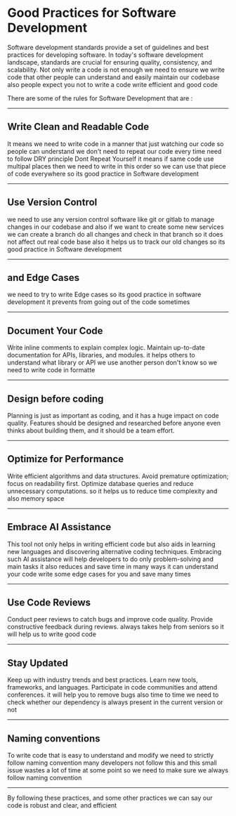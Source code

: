 # Good Practices for Software Development

Software development standards provide a set of guidelines and best practices for developing software. In today's software development landscape, standards are crucial for ensuring quality, consistency, and scalability. Not only write a code is not enough we need to ensure we write code that other people can understand and easily maintain our codebase also people expect you not to write a code write efficient and good code 

There are some of the rules for Software Development that are :

---

##  **Write Clean and Readable Code**
   It means we need to write code in a manner that just watching our code so  people can understand we don't need to repeat our code every time need to follow DRY principle Dont Repeat Yourself it means if same code use multipal places then we need to write in this order so we can use that piece of code everywhere so its good practice in Software development

---

##  **Use Version Control**
we need to use any version control software like git or gitlab to manage changes in our codebase and also if we want to create some new services we can create a branch do all changes and check in that branch so it does not affect out real code base also it helps us to track our old changes
so its good practice in Software development

---

##  **and Edge Cases**
we need to try to write Edge cases so its good practice in software development it prevents from going out of the code sometimes
   
---

##  **Document Your Code**
   Write inline comments to explain complex logic. Maintain up-to-date documentation for APIs, libraries, and modules. it helps others to understand what library or API we use another person don't know so we need to write code in formatte
   

---

##  **Design before coding**
Planning is just as important as coding, and it has a huge impact on code quality. Features should be designed and researched before anyone even thinks about building them, and it should be a team effort.

---

##  **Optimize for Performance**
 Write efficient algorithms and data structures. Avoid premature optimization; focus on readability first. Optimize database queries and reduce unnecessary computations. so it helps us to reduce time complexity and also memory space

---

##  **Embrace AI Assistance**
This tool not only helps in writing efficient code but also aids in learning new languages and discovering alternative coding techniques. Embracing such AI assistance will help developers to do only problem-solving and main tasks it also reduces and save time in many ways it can understand your code write some edge cases for you and save many times



---

##  **Use Code Reviews**

Conduct peer reviews to catch bugs and improve code quality. Provide constructive feedback during reviews. always takes help from seniors so it will help us to write good code

---

##  **Stay Updated**

Keep up with industry trends and best practices. Learn new tools, frameworks, and languages. Participate in code communities and attend conferences. it will help you to remove bugs also time to time we need to check whether our dependency is always present in the current version or not

---

##  **Naming conventions**
 To write code that is easy to understand and modify we need to strictly follow naming convention many developers not follow this and this small issue wastes a lot of time at some point so we need to make sure we always follow naming convention

---

By following these practices, and some other practices we can say our code is robust and clear, and efficient
